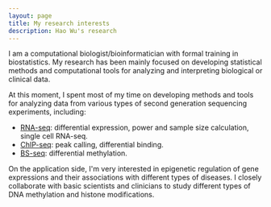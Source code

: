 ```yaml
---
layout: page
title: My research interests
description: Hao Wu's research 
---
```


I am a computational biologist/bioinformatician with formal training in biostatistics.
My research has been mainly focused on developing statistical methods and computational tools
for analyzing and interpreting biological or clinical data.
<br>

At this moment, I spent most of my time on developing methods and tools for
analyzing data from various types of second generation sequencing experiments,
including:

- [RNA-seq](http://en.wikipedia.org/wiki/RNA-Seq/): differential expression, 
power and sample size calculation, 
single cell RNA-seq. 
- [ChIP-seq](http://en.wikipedia.org/wiki/ChIP-sequencing):
peak calling, differential binding.
- [BS-seq](http://en.wikipedia.org/wiki/Bisulfite_sequencing): differential methylation.


On the application side, I'm very interested in epigenetic regulation of
gene expressions and their associations with  different types
of diseases. I closely collaborate with basic scientists and clinicians
to study different types of DNA methylation and histone modifications.
